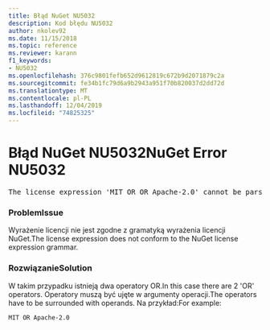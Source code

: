```yaml
---
title: Błąd NuGet NU5032
description: Kod błędu NU5032
author: nkolev92
ms.date: 11/15/2018
ms.topic: reference
ms.reviewer: karann
f1_keywords:
- NU5032
ms.openlocfilehash: 376c9801fefb652d9612819c672b9d2071879c2a
ms.sourcegitcommit: fe34b1fc79d6a9b2943a951f70b820037d2dd72d
ms.translationtype: MT
ms.contentlocale: pl-PL
ms.lasthandoff: 12/04/2019
ms.locfileid: "74825325"
---
```

# <a name="nuget-error-nu5032"></a><span data-ttu-id="5e3cd-103">Błąd NuGet NU5032</span><span class="sxs-lookup"><span data-stu-id="5e3cd-103">NuGet Error NU5032</span></span>
<pre>The license expression 'MIT OR OR Apache-2.0' cannot be parsed succesfully. The license expression is invalid.</pre>

### <a name="issue"></a><span data-ttu-id="5e3cd-104">Problem</span><span class="sxs-lookup"><span data-stu-id="5e3cd-104">Issue</span></span>

<span data-ttu-id="5e3cd-105">Wyrażenie licencji nie jest zgodne z gramatyką wyrażenia licencji NuGet.</span><span class="sxs-lookup"><span data-stu-id="5e3cd-105">The license expression does not conform to the NuGet license expression grammar.</span></span>

### <a name="solution"></a><span data-ttu-id="5e3cd-106">Rozwiązanie</span><span class="sxs-lookup"><span data-stu-id="5e3cd-106">Solution</span></span>

<span data-ttu-id="5e3cd-107">W takim przypadku istnieją dwa operatory OR.</span><span class="sxs-lookup"><span data-stu-id="5e3cd-107">In this case there are 2 'OR' operators.</span></span> <span data-ttu-id="5e3cd-108">Operatory muszą być ujęte w argumenty operacji.</span><span class="sxs-lookup"><span data-stu-id="5e3cd-108">The operators have to be surrounded with operands.</span></span> <span data-ttu-id="5e3cd-109">Na przykład:</span><span class="sxs-lookup"><span data-stu-id="5e3cd-109">For example:</span></span>

```
MIT OR Apache-2.0
```

